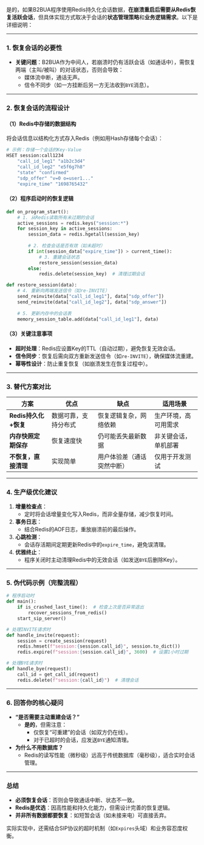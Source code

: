 
是的，如果B2BUA程序使用Redis持久化会话数据，**在崩溃重启后需要从Redis恢复活跃会话**，但具体实现方式取决于会话的**状态管理策略**和**业务逻辑需求**。以下是详细说明：

---

### **1. 恢复会话的必要性**
- **关键问题**：B2BUA作为中间人，若崩溃时仍有活跃会话（如通话中），需恢复两端（主叫/被叫）的对话状态，否则会导致：
  - 媒体流中断，通话无声。
  - 信令不同步（如一方挂断后另一方无法收到`BYE`消息）。

---

### **2. 恢复会话的流程设计**
#### **（1）Redis中存储的数据结构**
将会话信息以结构化方式存入Redis（例如用Hash存储每个会话）：
```bash
# 示例：存储一个会话的Key-Value
HSET session:call1234 
    "call_id_leg1" "a1b2c3d4" 
    "call_id_leg2" "e5f6g7h8" 
    "state" "confirmed" 
    "sdp_offer" "v=0 o=user1..."
    "expire_time" "1698765432"
```

#### **（2）程序启动时的恢复逻辑**
```python
def on_program_start():
    # 1. 从Redis读取所有未过期的会话
    active_sessions = redis.keys("session:*")
    for session_key in active_sessions:
        session_data = redis.hgetall(session_key)
        
        # 2. 检查会话是否有效（如未超时）
        if int(session_data["expire_time"]) > current_time():
            # 3. 重建会话状态
            restore_session(session_data)
        else:
            redis.delete(session_key)  # 清理过期会话

def restore_session(data):
    # 4. 重新向两端发送信令（如re-INVITE）
    send_reinvite(data["call_id_leg1"], data["sdp_offer"])
    send_reinvite(data["call_id_leg2"], data["sdp_answer"])
    
    # 5. 更新内存中的会话表
    memory_session_table.add(data["call_id_leg1"], data)
```

#### **（3）关键注意事项**
- **超时处理**：Redis应设置Key的TTL（自动过期），避免恢复无效会话。
- **信令同步**：恢复后需向双方重新发送信令（如`re-INVITE`），确保媒体流重建。
- **幂等性设计**：防止重复恢复（如崩溃发生在恢复过程中）。

---

### **3. 替代方案对比**
| **方案**                | **优点**                     | **缺点**                              | 适用场景               |
|-------------------------|------------------------------|---------------------------------------|------------------------|
| **Redis持久化+恢复**    | 数据可靠，支持分布式         | 恢复逻辑复杂，网络依赖               | 生产环境，高可用需求   |
| **内存快照定期保存**    | 恢复速度快                   | 仍可能丢失最新数据                   | 非关键会话，单机部署   |
| **不恢复，直接清理**    | 实现简单                     | 用户体验差（通话突然中断）           | 仅用于开发测试         |

---

### **4. 生产级优化建议**
1. **增量检查点**：  
   - 定时将会话增量变化写入Redis，而非全量存储，减少恢复时间。
2. **事务日志**：  
   - 结合Redis的AOF日志，重放崩溃前的最后操作。
3. **心跳检测**：  
   - 会话存活期间定期更新Redis中的`expire_time`，避免误清理。
4. **优雅终止**：  
   - 程序关闭时主动清理Redis中的无效会话（如发送`BYE`后删除Key）。

---

### **5. 伪代码示例（完整流程）**
```python
# 程序启动时
def main():
    if is_crashed_last_time():  # 检查上次是否异常退出
        recover_sessions_from_redis()
    start_sip_server()

# 处理INVITE请求时
def handle_invite(request):
    session = create_session(request)
    redis.hmset(f"session:{session.call_id}", session.to_dict())
    redis.expire(f"session:{session.call_id}", 3600)  # 设置1小时过期

# 处理BYE请求时
def handle_bye(request):
    call_id = get_call_id(request)
    redis.delete(f"session:{call_id}")  # 清理会话
```

---

### **6. 回答你的核心疑问**
- **“是否需要主动重建会话？”**  
  - **是的**，但需注意：  
    - 仅恢复“可重建”的会话（如双方仍在线）。  
    - 对于已超时的会话，应发送`BYE`通知清理。  
- **为什么不用数据库？**  
  - Redis的读写性能（微秒级）远高于传统数据库（毫秒级），适合实时会话管理。

---

### **总结**
- **必须恢复会话**：否则会导致通话中断、状态不一致。  
- **Redis是优选**：因高性能和持久化能力，但需设计完善的恢复逻辑。  
- **并非所有数据都要恢复**：如短暂会话（如未接来电）可直接丢弃。  

实际实现中，还需结合SIP协议的超时机制（如`Expires`头域）和业务容忍度权衡。
